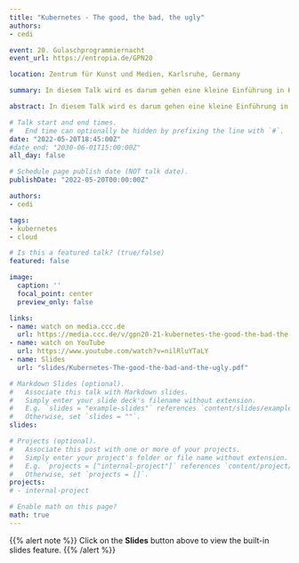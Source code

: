 ```yaml
---
title: "Kubernetes - The good, the bad, the ugly"
authors:
- cedi

event: 20. Gulaschprogrammiernacht
event_url: https://entropia.de/GPN20

location: Zentrum für Kunst und Medien, Karlsruhe, Germany

summary: In diesem Talk wird es darum gehen eine kleine Einführung in Kubernetes zu geben, ausgeschmückt mit Anekdoten aus der Praxis und absoluten anti-patterns die es zu vermeiden gilt

abstract: In diesem Talk wird es darum gehen eine kleine Einführung in Kubernetes zu geben, ausgeschmückt mit Anekdoten aus der Praxis und absoluten anti-patterns die es zu vermeiden gilt

# Talk start and end times.
#   End time can optionally be hidden by prefixing the line with `#`.
date: "2022-05-20T18:45:00Z"
#date_end: "2030-06-01T15:00:00Z"
all_day: false

# Schedule page publish date (NOT talk date).
publishDate: "2022-05-20T00:00:00Z"

authors:
- cedi

tags:
- kubernetes
- cloud

# Is this a featured talk? (true/false)
featured: false

image:
  caption: ''
  focal_point: center
  preview_only: false

links:
- name: watch on media.ccc.de
  url: https://media.ccc.de/v/gpn20-21-kubernetes-the-good-the-bad-the-ugly
- name: watch on YouTube
  url: https://www.youtube.com/watch?v=nilRluYTaLY
- name: Slides
  url: "slides/Kubernetes-The-good-the-bad-and-the-ugly.pdf"

# Markdown Slides (optional).
#   Associate this talk with Markdown slides.
#   Simply enter your slide deck's filename without extension.
#   E.g. `slides = "example-slides"` references `content/slides/example-slides.md`.
#   Otherwise, set `slides = ""`.
slides: 

# Projects (optional).
#   Associate this post with one or more of your projects.
#   Simply enter your project's folder or file name without extension.
#   E.g. `projects = ["internal-project"]` references `content/project/deep-learning/index.md`.
#   Otherwise, set `projects = []`.
projects:
# - internal-project

# Enable math on this page?
math: true
---
```


{{% alert note %}}
Click on the **Slides** button above to view the built-in slides feature.
{{% /alert %}}
